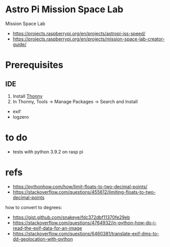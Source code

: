# Astro Pi Mission Space Lab

Mission Space Lab

- https://projects.raspberrypi.org/en/projects/astropi-iss-speed/
- https://projects.raspberrypi.org/en/projects/mission-space-lab-creator-guide/

# Prerequisites

## IDE

1. Install [Thonny](https://thonny.org/)
2. In Thonny, Tools -> Manage Packages -> Search and Install
- exif
- logzero

# to do

- tests with python 3.9.2 on rasp pi

# refs

- https://pythonhow.com/how/limit-floats-to-two-decimal-points/
- https://stackoverflow.com/questions/455612/limiting-floats-to-two-decimal-points

how to convert to degrees:

- https://gist.github.com/snakeye/fdc372dbf11370fe29eb
- https://stackoverflow.com/questions/4764932/in-python-how-do-i-read-the-exif-data-for-an-image
- https://stackoverflow.com/questions/6460381/translate-exif-dms-to-dd-geolocation-with-python

